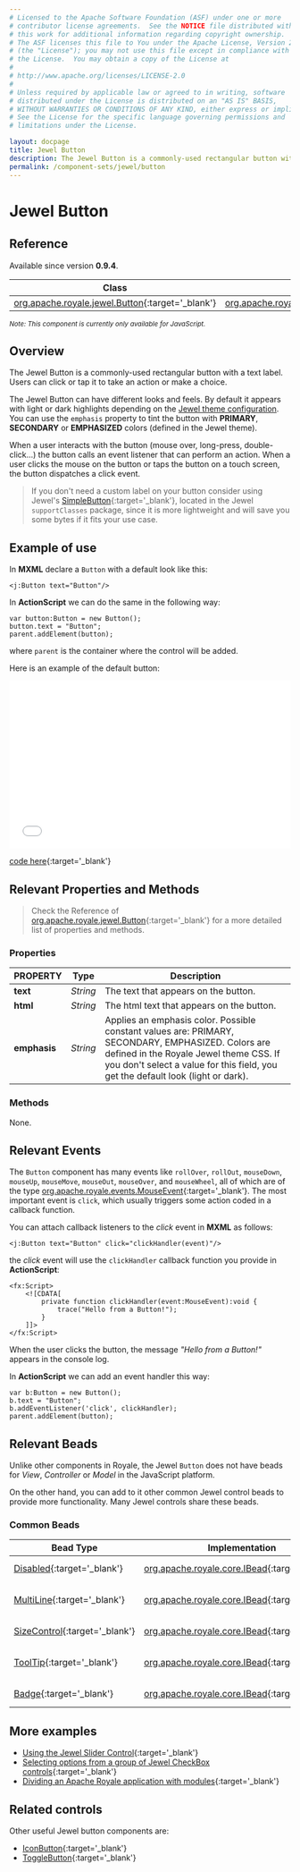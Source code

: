 ```yaml
---
# Licensed to the Apache Software Foundation (ASF) under one or more
# contributor license agreements.  See the NOTICE file distributed with
# this work for additional information regarding copyright ownership.
# The ASF licenses this file to You under the Apache License, Version 2.0
# (the "License"); you may not use this file except in compliance with
# the License.  You may obtain a copy of the License at
# 
# http://www.apache.org/licenses/LICENSE-2.0
# 
# Unless required by applicable law or agreed to in writing, software
# distributed under the License is distributed on an "AS IS" BASIS,
# WITHOUT WARRANTIES OR CONDITIONS OF ANY KIND, either express or implied.
# See the License for the specific language governing permissions and
# limitations under the License.

layout: docpage
title: Jewel Button
description: The Jewel Button is a commonly-used rectangular button with a text label. Users can click or tap it to take an action.
permalink: /component-sets/jewel/button
---
```


# Jewel Button


## Reference

Available since version __0.9.4__.

| Class                 	    | Extends                           |
|------------------------------	|----------------------------------	|
| [org.apache.royale.jewel.Button](https://royale.apache.org/asdoc/index.html#!org.apache.royale.jewel/Button){:target='_blank'} | [org.apache.royale.jewel.supportClasses.button.SimpleButton](https://royale.apache.org/asdoc/index.html#!org.apache.royale.jewel.supportClasses.button/SimpleButton){:target='_blank'} |

<sup>_Note: This component is currently only available for JavaScript._</sup>

## Overview

The Jewel Button is a commonly-used rectangular button with a text label. Users can click or tap it to take an action or make a choice.

The Jewel Button can have different looks and feels. By default it appears with light or dark highlights depending on the [Jewel theme configuration](component-sets/jewel/theme-creation#theme-sass-file). You can use the `emphasis` property to tint the button with __PRIMARY__, __SECONDARY__ or __EMPHASIZED__ colors (defined in the Jewel theme).

When a user interacts with the button (mouse over, long-press, double-click...) the button calls an event listener that can perform an action. When a user clicks the mouse on the button or taps the button on a touch screen, the button dispatches a click event.

> If you don't need a custom label on your button consider using Jewel's [SimpleButton](https://royale.apache.org/asdoc/index.html#!org.apache.royale.jewel.supportClasses.button/SimpleButton){:target='_blank'}, located in the Jewel `supportClasses` package, since it is more lightweight and will save you some bytes if it fits your use case.

## Example of use

In __MXML__ declare a `Button` with a default look like this:

```mxml
<j:Button text="Button"/>
```

In __ActionScript__ we can do the same in the following way: 

```as3
var button:Button = new Button();
button.text = "Button";
parent.addElement(button);
```

where `parent` is the container where the control will be added.

Here is an example of the default button:

<iframe frameborder="no" border="0" marginwidth="0" marginheight="0" 
width="100%" height="300" 
src="assets/jewel/jewel_button/index.html"></iframe>

[code here](https://github.com/apache/royale-docs/blob/master/assets/jewel/jewel_button/jewel_button.mxml){:target='_blank'}
            

## Relevant Properties and Methods

> Check the Reference of [org.apache.royale.jewel.Button](https://royale.apache.org/asdoc/index.html#!org.apache.royale.jewel/Button){:target='_blank'} for a more detailed list of properties and methods.

### Properties

| PROPERTY 	    | Type   	| Description                                                                   |
|--------------	|----------	| -----------------------------------------------------------------------------	|
| __text__    	| _String_ 	| The text that appears on the button.                                            |
| __html__  	| _String_ 	| The html text that appears on the button.                                       |
| __emphasis__  | _String_  | Applies an emphasis color. Possible constant values are: PRIMARY, SECONDARY, EMPHASIZED. Colors are defined in the Royale Jewel theme CSS. If you don't select a value for this field, you get the default look (light or dark). 	|

### Methods

None.

## Relevant Events

The `Button` component has many events like `rollOver`, `rollOut`, `mouseDown`, `mouseUp`, `mouseMove`, `mouseOut`, `mouseOver`, and `mouseWheel`, all of which are of the type [org.apache.royale.events.MouseEvent](https://royale.apache.org/asdoc/index.html#!org.apache.royale.events/MouseEvent){:target='_blank'}. The most important event is `click`, which usually triggers some action coded in a callback function.

You can attach callback listeners to the _click_ event in __MXML__ as follows:

```mxml
<j:Button text="Button" click="clickHandler(event)"/>
```

the _click_ event will use the `clickHandler` callback function you provide in __ActionScript__:

```mxml
<fx:Script>
    <![CDATA[      
        private function clickHandler(event:MouseEvent):void {
            trace("Hello from a Button!");
        }
    ]]>
</fx:Script>
```

When the user clicks the button, the message _"Hello from a Button!"_ appears in the console log.

In __ActionScript__ we can add an event handler this way: 

```as3
var b:Button = new Button();
b.text = "Button";
b.addEventListener('click', clickHandler);
parent.addElement(button);
```

## Relevant Beads

Unlike other components in Royale, the Jewel `Button` does not have beads for _View_, _Controller_ or _Model_ in the JavaScript platform.

On the other hand, you can add to it other common Jewel control beads to provide more functionality. Many Jewel controls share these beads.

### Common Beads

| Bead Type       	| Implementation                               	  | Description                                     |
|-----------------	|------------------------------------------------ |------------------------------------------------	|
| [Disabled](https://royale.apache.org/asdoc/index.html#!org.apache.royale.jewel.beads.controls/Disabled){:target='_blank'}      	| [org.apache.royale.core.IBead](https://royale.apache.org/asdoc/index.html#!org.apache.royale.core/IBead){:target='_blank'} | This bead lets you disable and enable a Jewel control.	|
| [MultiLine](https://royale.apache.org/asdoc/index.html#!org.apache.royale.jewel.beads.controls/MultiLine){:target='_blank'}       	| [org.apache.royale.core.IBead](https://royale.apache.org/asdoc/index.html#!org.apache.royale.core/IBead){:target='_blank'} | The bead can be used with any [IClassSelectorListSupport](https://royale.apache.org/asdoc/index.html#!org.apache.royale.utils/IClassSelectorListSupport){:target='_blank'} control to allow more than one line of text. 	|
| [SizeControl](https://royale.apache.org/asdoc/index.html#!org.apache.royale.jewel.beads.controls/SizeControl){:target='_blank'} 	| [org.apache.royale.core.IBead](https://royale.apache.org/asdoc/index.html#!org.apache.royale.core/IBead){:target='_blank'} | Add this bead to give the Jewel control a custom size.           	|
| [ToolTip](https://royale.apache.org/asdoc/index.html#!org.apache.royale.jewel.beads.controls/ToolTip){:target='_blank'}     	| [org.apache.royale.core.IBead](https://royale.apache.org/asdoc/index.html#!org.apache.royale.core/IBead){:target='_blank'} | Add this bead to enable floating a text string over the control when the user hovers the mouse cursor over it. |
| [Badge](https://royale.apache.org/asdoc/index.html#!org.apache.royale.jewel.beads.controls/Badge){:target='_blank'}     	| [org.apache.royale.core.IBead](https://royale.apache.org/asdoc/index.html#!org.apache.royale.core/IBead){:target='_blank'} | Add this bead to provide small status descriptors for the control       |

## More examples

* [Using the Jewel Slider Control](https://royale.apache.org/using-the-jewel-slider-control/){:target='_blank'}
* [Selecting options from a group of Jewel CheckBox controls](https://royale.apache.org/selecting-options-from-a-group-of-jewel-checkbox-controls/){:target='_blank'}
* [Dividing an Apache Royale application with modules](https://royale.apache.org/dividing-an-apache-royale-application-with-modules/){:target='_blank'}

## Related controls

Other useful Jewel button components are:

* [IconButton](https://royale.apache.org/asdoc/index.html#!org.apache.royale.jewel/IconButton){:target='_blank'}
* [ToggleButton](https://royale.apache.org/asdoc/index.html#!org.apache.royale.jewel/ToggleButton){:target='_blank'}
